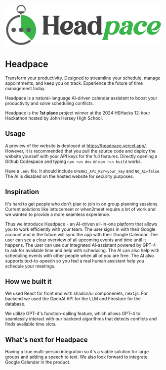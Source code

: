 ![Headpace Logo](https://raw.githubusercontent.com/szhen0340/headpace/main/public/headspace_text.png)

# Headpace

Transform your productivity. Designed to streamline your schedule, manage appointments, and keep you on track. Experience the future of time management today.

Headpace is a natural-language AI-driven calendar assistant to boost your productivity and solve scheduling conflicts.

Headpace is the **1st place** project winner at the 2024 HSHacks 12-hour Hackathon hosted by John Hersey High School.

## Usage

A preview of the website is deployed at https://headpace.vercel.app/. However, it is recommended that you pull the source code and deploy the website yourself with your API keys for the full features. Directly opening a Github Codespace and typing `npm run dev` or `npm run build` works.

Have a `.env` file. It should include `OPENAI_API_KEY=your_key` and `NO_AI=false`. The AI is disabled on the hosted website for security purposes.

## Inspiration

It's hard to get people who don't plan to join in on group planning sessions. Current solutions like lettucemeet or when2meet require a lot of work and we wanted to provide a more seamless experience.

Thus we introduce Headpace - an AI-driven all-in-one platform that allows you to work efficiently with your team.
The user signs in with their Google account and in the future will sync the app with their Google Calendar. The user can see a clear overview of all upcoming events and time until it happens.
The user can use our integrated AI-assistant powered by GPT-4 to ask for available time and help with scheduling. The AI can also help with scheduling events with other people when all of you are free. The AI also supports text-to-speech so you feel a real human assistant help you schedule your meetings.

## How we built it

We used React for front end with shadcn/ui componenets, next.js. For backend we used the OpenAI API for the LLM and Firestore for the database.

We utilize GPT-4's function-calling feature, which allows GPT-4 to seamlessly interact with our backend algorithms that detects conflicts and finds available time slots.

## What's next for Headpace

Having a true multi-person integration so it's a viable solution for large groups and adding a speech to text. We also look forward to integrate Google Calendar in the product.

